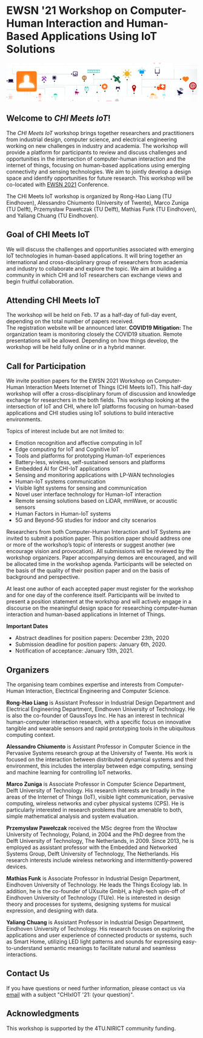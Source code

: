 # EWSN '21 Workshop on Computer-Human Interaction and Human-Based Applications Using IoT Solutions

![Banner](IoT.png)

## Welcome to *CHI Meets IoT*!
The *CHI Meets IoT* workshop brings together researchers and practitioners from industrial design, computer science, and electrical engineering working on new challenges in industry and academia. The workshop will provide a platform for participants to review and discuss challenges and opportunities in the intersection of computer-human interaction and the internet of things, focusing on human-based applications using emerging connectivity and sensing technologies. We aim to jointly develop a design space and identify opportunities for future research. This workshop will be co-located with [EWSN 2021](https://ewsn2021.ewi.tudelft.nl/) Conference.

The CHI Meets IoT workshop is organized by Rong-Hao Liang (TU Eindhoven), Alessandro Chiumento (University of Twente), Marco Zuniga (TU Delft), Przemysław Pawełczak (TU Delft), Mathias Funk (TU Eindhoven), and Yaliang Chuang (TU Eindhoven).

## Goal of CHI Meets IoT
We will discuss the challenges and opportunities associated with emerging IoT technologies in human-based applications. It will bring together an international and cross-disciplinary group of researchers from academia and industry to collaborate and explore the topic. We aim at building a community in which CHI and IoT researchers can exchange views and begin fruitful collaboration.

## Attending CHI Meets IoT
The workshop will be held on Feb. 17 as a half-day of full-day event, depending on the total number of papers received.\
The registration website will be announced later.
**COVID19 Mitigation:** The organization team is monitoring closely the COVID19 situation. Remote presentations will be allowed. 
Depending on how things develop, the workshop will be held fully online or in a hybrid manner.

## Call for Participation
We invite position papers for the EWSN 2021 Workshop on Computer-Human Interaction Meets Internet of Things (CHI Meets IoT). This half-day workshop will offer a cross-disciplinary forum of discussion and knowledge exchange for researchers in the both fields. This workshop looking at the intersection of IoT and CHI, where IoT platforms focusing on human-based applications and CHI studies using IoT solutions to build interactive environments.  

Topics of interest include but are not limited to: 
- Emotion recognition and affective computing in IoT 
- Edge computing for IoT and Cognitive IoT
- Tools and platforms for prototyping Human-IoT experiences
- Battery-less, wireless, self-sustained sensors and platforms
- Embedded AI for CHI-IoT applications  
- Sensing and monitoring applications with LP-WAN technologies  
- Human-IoT systems communication
- Visible light systems for sensing and communication
- Novel user interface technology for Human-IoT interaction
- Remote sensing solutions based on LiDAR, mmWave, or acoustic sensors  
- Human Factors in Human-IoT systems  
- 5G and Beyond-5G studies for indoor and city scenarios 

Researchers from both Computer-Human Interaction and IoT Systems are invited to submit a position paper. This position paper should address one or more of the workshop’s topic of interests or suggest another (we encourage vision and provocation). All submissions will be reviewed by the workshop organizers. Paper accompanying demos are encouraged, and will be allocated time in the workshop agenda. Participants will be selected on the basis of the quality of their position paper and on the basis of background and perspective.  

At least one author of each accepted paper must register for the workshop and for one day of the conference itself. Participants will be invited to present a position statement at the workshop and will actively engage in a discourse on the meaningful design space for researching computer-human interaction and human-based applications in Internet of Things.

**Important Dates**
- Abstract deadlines for position papers: December 23th, 2020
- Submission deadline for position papers: January 6th, 2020. 
- Notification of acceptance: January 13th, 2021.

## Organizers
The organising team combines expertise and interests from Computer-Human Interaction, Electrical Engineering and Computer Science. 

**Rong-Hao Liang** is Assistant Professor in Industrial Design Department and Electrical Engineering Department, Eindhoven University of Technology. He is also the co-founder of GaussToys Inc. He has an interest in technical human-computer interaction research, with a specific focus on innovative tangible and wearable sensors and rapid prototyping tools in the ubiquitous computing context.

**Alessandro Chiumento** is Assistant Professor in Computer Science in the Pervasive Systems research group at the University of Twente. His work is focused on the interaction between distributed dynamical systems and their environment, this includes the interplay between edge computing, sensing and machine learning for controlling IoT networks. 

**Marco Zuniga** is Associate Professor in Computer Science Department, Delft University of Technology. His research interests are broadly in the areas of the Internet of Things (IoT), visible light communication, pervasive computing, wireless networks and cyber physical systems (CPS). He is particularly interested in research problems that are amenable to both, simple mathematical analysis and system evaluation.

**Przemysław Pawełczak** received the MSc degree from the Wrocław University of Technology, Poland, in 2004 and the PhD degree from the Delft University of Technology, The Netherlands, in 2009. Since 2013, he is employed as assistant professor with the Embedded and Networked Systems Group, Delft University of Technology, The Netherlands. His research interests include wireless networking and intermittently-powered devices.

**Mathias Funk** is Associate Professor in Industrial Design Department, Eindhoven University of Technology. He leads the Things Ecology lab. In addition, he is the co-founder of UXsuite GmbH, a high-tech spin-off of Eindhoven University of Technology (TU/e). He is interested in design theory and processes for systems, designing systems for musical expression, and designing with data.  

**Yaliang Chuang** is Assistant Professor in Industrial Design Department, Eindhoven University of Technology. His research focuses on exploring the applications and user experience of connected products or systems, such as Smart Home, utilizing LED light patterns and sounds for expressing easy-to-understand semantic meanings to facilitate natural and seamless interactions. 

## Contact Us
If you have questions or need further information, please contact us via [email](mailto:r.liang@tue.nl) with a subject "CHIxIOT '21: (your question)".

## Acknowledgments
This workshop is supported by the 4TU.NIRICT community funding.

